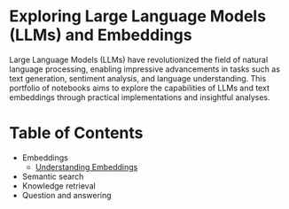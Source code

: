 # Exploring Large Language Models (LLMs) and Embeddings
Large Language Models (LLMs) have revolutionized the field of natural language processing, enabling impressive advancements in tasks such as text generation, sentiment analysis, and language understanding. This portfolio of notebooks aims to explore the capabilities of LLMs and text embeddings through practical implementations and insightful analyses.

# Table of Contents
- Embeddings
  - [Understanding Embeddings](https://github.com/RyanCodrai/llm-cookbook/blob/main/Understanding%20embeddings.ipynb)
- Semantic search
- Knowledge retrieval
- Question and answering
